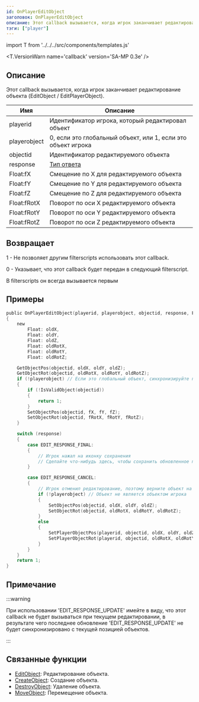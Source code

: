 ```yaml
---
id: OnPlayerEditObject
заголовок: OnPlayerEditObject
описание: Этот callback вызывается, когда игрок заканчивает редактирование объекта (EditObject / EditPlayerObject).
тэги: ["player"]
---
```


import T from '../../../src/components/templates.js'

<T.VersionWarn name='callback' version='SA-MP 0.3e' />

## Описание

Этот callback вызывается, когда игрок заканчивает редактирование объекта (EditObject / EditPlayerObject).

| Имя          | Описание                                                           |
| ------------ | ------------------------------------------------------------------ |
| playerid     | Идентификатор игрока, который редактировал объект                  |
| playerobject | 0, если это глобальный объект, или 1, если это объект игрока       |
| objectid     | Идентификатор редактируемого объекта                               |
| response     | [Тип ответа](../resources/objecteditionresponsetypes.md)           |
| Float:fX     | Смещение по X для редактируемого объекта                           |
| Float:fY     | Смещение по Y для редактируемого объекта                           |
| Float:fZ     | Смещение по Z для редактируемого объекта                           |
| Float:fRotX  | Поворот по оси X редактируемого объекта                            |
| Float:fRotY  | Поворот по оси Y редактируемого объекта                            |
| Float:fRotZ  | Поворот по оси Z редактируемого объекта                            |

## Возвращает

1 - Не позволяет другим filterscripts использовать этот callback.

0 - Указывает, что этот callback будет передан в следующий filterscript.

В filterscripts он всегда вызывается первым

## Примеры

```c
public OnPlayerEditObject(playerid, playerobject, objectid, response, Float:fX, Float:fY, Float:fZ, Float:fRotX, Float:fRotY, Float:fRotZ)
{
    new
        Float: oldX,
        Float: oldY,
        Float: oldZ,
        Float: oldRotX,
        Float: oldRotY,
        Float: oldRotZ;

    GetObjectPos(objectid, oldX, oldY, oldZ);
    GetObjectRot(objectid, oldRotX, oldRotY, oldRotZ);
    if (!playerobject) // Если это глобальный объект, синхронизируйте позицию для других игроков
    {
        if (!IsValidObject(objectid))
        {
            return 1;
        }
        SetObjectPos(objectid, fX, fY, fZ);
        SetObjectRot(objectid, fRotX, fRotY, fRotZ);
    }

    switch (response)
    {
        case EDIT_RESPONSE_FINAL:
        {
            // Игрок нажал на иконку сохранения
            // Сделайте что-нибудь здесь, чтобы сохранить обновленное положение (и поворот) объекта.
        }

        case EDIT_RESPONSE_CANCEL:
        {
            // Игрок отменил редактирование, поэтому верните объект на прежнее место.
            if (!playerobject) // Объект не является объектом игрока
            {
                SetObjectPos(objectid, oldX, oldY, oldZ);
                SetObjectRot(objectid, oldRotX, oldRotY, oldRotZ);
            }
            else
            {
                SetPlayerObjectPos(playerid, objectid, oldX, oldY, oldZ);
                SetPlayerObjectRot(playerid, objectid, oldRotX, oldRotY, oldRotZ);
            }
        }
    }
    return 1;
}
```

## Примечание

:::warning

При использовании 'EDIT_RESPONSE_UPDATE' имейте в виду, что этот callback не будет вызываться при текущем редактировании, в результате чего последнее обновление 'EDIT_RESPONSE_UPDATE' не будет синхронизировано с текущей позицией объектов.

:::

## Связанные функции

- [EditObject](../functions/EditObject.md): Редактирование объекта.
- [CreateObject](../functions/CreateObject.md): Создание объекта.
- [DestroyObject](../functions/DestroyObject.md): Удаление объекта.
- [MoveObject](../functions/MoveObject.md): Перемещение объекта.
